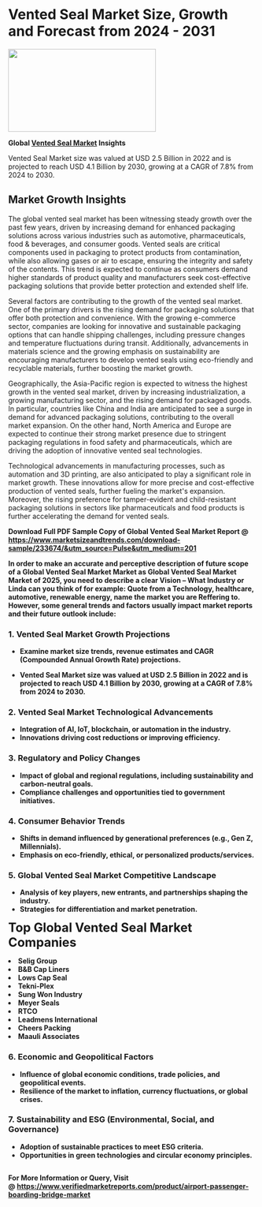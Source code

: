 <H1>Vented Seal Market Size, Growth and Forecast from 2024 - 2031</H1><img class="aligncenter size-medium wp-image-584254" src="https://thirdeyenews.in/wp-content/uploads/2024/09/Global-Market-Research-300x168.jpeg" alt="" width="300" height="168" /><p><strong>Global&nbsp;<a href="https://www.marketsizeandtrends.com/download-sample/233674/&amp;utm_source=Pulse&amp;utm_medium=201">Vented Seal Market</a> Insights</strong></p><p>Vented Seal Market size was valued at USD 2.5 Billion in 2022 and is projected to reach USD 4.1 Billion by 2030, growing at a CAGR of 7.8% from 2024 to 2030.</p><p><h2>Market Growth Insights</h2> <p>The global vented seal market has been witnessing steady growth over the past few years, driven by increasing demand for enhanced packaging solutions across various industries such as automotive, pharmaceuticals, food & beverages, and consumer goods. Vented seals are critical components used in packaging to protect products from contamination, while also allowing gases or air to escape, ensuring the integrity and safety of the contents. This trend is expected to continue as consumers demand higher standards of product quality and manufacturers seek cost-effective packaging solutions that provide better protection and extended shelf life.</p> <p><strong></strong></p> <p>Several factors are contributing to the growth of the vented seal market. One of the primary drivers is the rising demand for packaging solutions that offer both protection and convenience. With the growing e-commerce sector, companies are looking for innovative and sustainable packaging options that can handle shipping challenges, including pressure changes and temperature fluctuations during transit. Additionally, advancements in materials science and the growing emphasis on sustainability are encouraging manufacturers to develop vented seals using eco-friendly and recyclable materials, further boosting the market growth.</p> <p>Geographically, the Asia-Pacific region is expected to witness the highest growth in the vented seal market, driven by increasing industrialization, a growing manufacturing sector, and the rising demand for packaged goods. In particular, countries like China and India are anticipated to see a surge in demand for advanced packaging solutions, contributing to the overall market expansion. On the other hand, North America and Europe are expected to continue their strong market presence due to stringent packaging regulations in food safety and pharmaceuticals, which are driving the adoption of innovative vented seal technologies.</p> <p>Technological advancements in manufacturing processes, such as automation and 3D printing, are also anticipated to play a significant role in market growth. These innovations allow for more precise and cost-effective production of vented seals, further fueling the market's expansion. Moreover, the rising preference for tamper-evident and child-resistant packaging solutions in sectors like pharmaceuticals and food products is further accelerating the demand for vented seals.</p> <p><strong></p><p><span class=""><strong>Download Full PDF Sample Copy of Global Vented Seal Market Report</strong> @ <a href="https://www.marketsizeandtrends.com/download-sample/233674/&amp;utm_source=Pulse&amp;utm_medium=201" target="_blank">https://www.marketsizeandtrends.com/download-sample/233674/&amp;utm_source=Pulse&amp;utm_medium=201</a></span></p><p>In order to make an accurate and perceptive description of future scope of a Global&nbsp;Vented Seal Market Market as Global&nbsp;Vented Seal Market Market of 2025, you need to describe a clear Vision &ndash; What Industry or Linda can you think of for example: Quote from a Technology, healthcare, automotive, renewable energy, name the market you are Reffering to. However, some general trends and factors usually impact market reports and their future outlook include:</p><h3>1.&nbsp;<strong>Vented Seal Market Growth Projections</strong></h3><ul><li>Examine market size trends, revenue estimates and CAGR (Compounded Annual Growth Rate) projections.</li><li><p>Vented Seal Market size was valued at USD 2.5 Billion in 2022 and is projected to reach USD 4.1 Billion by 2030, growing at a CAGR of 7.8% from 2024 to 2030.</p></li></ul><h3>2.&nbsp;<strong>Vented Seal Market Technological Advancements</strong></h3><ul><li>Integration of AI, IoT, blockchain, or automation in the industry.</li><li>Innovations driving cost reductions or improving efficiency.</li></ul><h3>3.&nbsp;<strong>Regulatory and Policy Changes</strong></h3><ul><li>Impact of global and regional regulations, including sustainability and carbon-neutral goals.</li><li>Compliance challenges and opportunities tied to government initiatives.</li></ul><h3>4.&nbsp;<strong>Consumer Behavior Trends</strong></h3><ul><li>Shifts in demand influenced by generational preferences (e.g., Gen Z, Millennials).</li><li>Emphasis on eco-friendly, ethical, or personalized products/services.</li></ul><h3>5.&nbsp;<strong>Global Vented Seal Market Competitive Landscape</strong></h3><ul><li>Analysis of key players, new entrants, and partnerships shaping the industry.</li><li>Strategies for differentiation and market penetration.</li></ul><p data-pm-slice="1 1 []"><span style="color: inherit; font-family: inherit; font-size: 25px;">Top Global Vented Seal Market Companies</span></p><div class="" data-test-id=""><p><li>Selig Group</li><li> B&B Cap Liners</li><li> Lows Cap Seal</li><li> Tekni-Plex</li><li> Sung Won Industry</li><li> Meyer Seals</li><li> RTCO</li><li> Leadmens International</li><li> Cheers Packing</li><li> Maauli Associates</li></p></div><h3>6.&nbsp;<strong>Economic and Geopolitical Factors</strong></h3><ul><li>Influence of global economic conditions, trade policies, and geopolitical events.</li><li>Resilience of the market to inflation, currency fluctuations, or global crises.</li></ul><h3>7.&nbsp;<strong>Sustainability and ESG (Environmental, Social, and Governance)</strong></h3><ul><li>Adoption of sustainable practices to meet ESG criteria.</li><li>Opportunities in green technologies and circular economy principles.</li></ul><h2><strong style="font-size: 14px;">For More Information or Query, Visit @&nbsp;</strong><a style="background-color: #ffffff; font-size: 14px;" href="https://www.marketsizeandtrends.com/report/vented-seal-market/" target="_blank">https://www.verifiedmarketreports.com/product/airport-passenger-boarding-bridge-market</a></h2>
